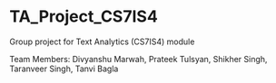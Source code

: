 # TA_Project_CS7IS4
 Group project for Text Analytics (CS7IS4) module 
 
 
 Team Members: Divyanshu Marwah, Prateek Tulsyan, Shikher Singh, Taranveer Singh, Tanvi Bagla
